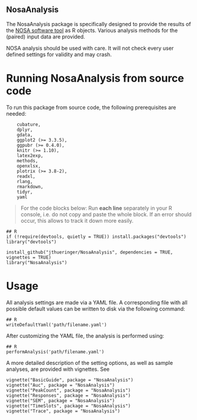 NosaAnalysis
------------------

The NosaAnalysis package is specifically designed to provide the results of the [NOSA software tool](https://github.com/DavideR2020/NOSA) as R objects.
Various analysis methods for the (paired) input data are provided.

NOSA analysis should be used with care. It will not check every user defined settings for validity and may crash.

# Running NosaAnalysis from source code

To run this package from source code, the following prerequisites are needed:

```
    cubature,
    dplyr,
    gdata,
    ggplot2 (>= 3.3.5),
    ggpubr (>= 0.4.0),
    knitr (>= 1.10),
    latex2exp,
    methods,
    openxlsx,
    plotrix (>= 3.8-2),
    readxl,
    rlang,
    rmarkdown,
    tidyr,
    yaml
```

> For the code blocks below: Run **each line** separately in your R console, i.e. do not copy and paste the whole block.
> If an error should occur, this allows to track it down more easily.

```
## R
if (!require(devtools, quietly = TRUE)) install.packages("devtools")
library("devtools")

install_github("jthueringer/NosaAnalysis", dependencies = TRUE, vignettes = TRUE)
library("NosaAnalysis")
```

# Usage

All analysis settings are made via a YAML file. A corresponding file with all possible default values can be written to disk via the following command:
```
## R
writeDefaultYaml('path/filename.yaml')
```

After customizing the YAML file, the analysis is performed using:
```
## R
performAnalysis('path/filename.yaml')
```

A more detailed description of the setting options, as well as sample analyses, are provided with vignettes. See

```
vignette("BasicGuide", package = "NosaAnalysis")
vignette("Auc", package = "NosaAnalysis")
vignette("PeakCount", package = "NosaAnalysis")
vignette("Responses", package = "NosaAnalysis")
vignette("SEM", package = "NosaAnalysis")
vignette("TimeSlots", package = "NosaAnalysis")
vignette("Trace", package = "NosaAnalysis")
```

